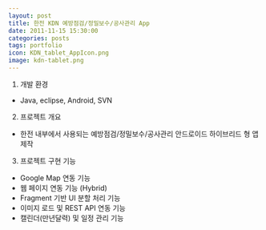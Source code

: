 ```yaml
---
layout: post
title: 한전 KDN 예방점검/정밀보수/공사관리 App 
date: 2011-11-15 15:30:00 
categories: posts 
tags: portfolio
icon: KDN_tablet_AppIcon.png
image: kdn-tablet.png
---
```


1) 개발 환경  
 - Java, eclipse, Android, SVN  
 
2) 프로젝트 개요  
- 한전 내부에서 사용되는 예방점검/정밀보수/공사관리 안드로이드 하이브리드 형 앱 제작  

3) 프로젝트 구현 기능  
 - Google Map 연동 기능  
 - 웹 페이지 연동 기능 (Hybrid)  
 - Fragment 기반 UI 분할 처리 기능  
 - 이미지 로드 및 REST API 연동 기능  
 - 캘린더(만년달력) 및 일정 관리 기능  

